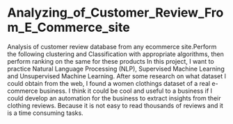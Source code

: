 # Analyzing_of_Customer_Review_From_E_Commerce_site
Analysis of customer review database from any ecommerce site.Perform the following clustering and Classification with appropriate algorithms, then perform ranking on the same for these products
In this project, I want to practice Natural Language Processing (NLP), Supervised Machine Learning and Unsupervised Machine Learning. After some research on what dataset I could obtain from the web, I found a women clothings dataset of a real e-commerce business. I think it could be
cool and useful to a business if I could develop an automation for the business to extract insights from their clothing reviews. Because it is not easy to read thousands of reviews and it is a time consuming tasks.
